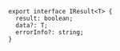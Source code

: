 ```tsx title:IResult
export interface IResult<T> {
  result: boolean;
  data?: T;
  errorInfo?: string;
}
```